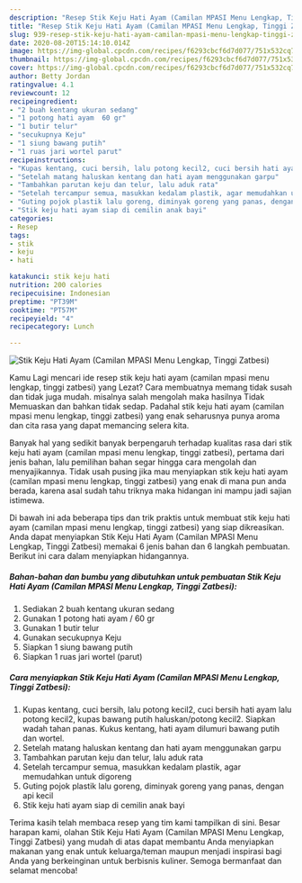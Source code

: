 ```yaml
---
description: "Resep Stik Keju Hati Ayam (Camilan MPASI Menu Lengkap, Tinggi Zatbesi) | Langkah Membuat Stik Keju Hati Ayam (Camilan MPASI Menu Lengkap, Tinggi Zatbesi) Yang Enak Dan Mudah"
title: "Resep Stik Keju Hati Ayam (Camilan MPASI Menu Lengkap, Tinggi Zatbesi) | Langkah Membuat Stik Keju Hati Ayam (Camilan MPASI Menu Lengkap, Tinggi Zatbesi) Yang Enak Dan Mudah"
slug: 939-resep-stik-keju-hati-ayam-camilan-mpasi-menu-lengkap-tinggi-zatbesi-langkah-membuat-stik-keju-hati-ayam-camilan-mpasi-menu-lengkap-tinggi-zatbesi-yang-enak-dan-mudah
date: 2020-08-20T15:14:10.014Z
image: https://img-global.cpcdn.com/recipes/f6293cbcf6d7d077/751x532cq70/stik-keju-hati-ayam-camilan-mpasi-menu-lengkap-tinggi-zatbesi-foto-resep-utama.jpg
thumbnail: https://img-global.cpcdn.com/recipes/f6293cbcf6d7d077/751x532cq70/stik-keju-hati-ayam-camilan-mpasi-menu-lengkap-tinggi-zatbesi-foto-resep-utama.jpg
cover: https://img-global.cpcdn.com/recipes/f6293cbcf6d7d077/751x532cq70/stik-keju-hati-ayam-camilan-mpasi-menu-lengkap-tinggi-zatbesi-foto-resep-utama.jpg
author: Betty Jordan
ratingvalue: 4.1
reviewcount: 12
recipeingredient:
- "2 buah kentang ukuran sedang"
- "1 potong hati ayam  60 gr"
- "1 butir telur"
- "secukupnya Keju"
- "1 siung bawang putih"
- "1 ruas jari wortel parut"
recipeinstructions:
- "Kupas kentang, cuci bersih, lalu potong kecil2, cuci bersih hati ayam lalu potong kecil2, kupas bawang putih haluskan/potong kecil2. Siapkan wadah tahan panas. Kukus kentang, hati ayam dilumuri bawang putih dan wortel."
- "Setelah matang haluskan kentang dan hati ayam menggunakan garpu"
- "Tambahkan parutan keju dan telur, lalu aduk rata"
- "Setelah tercampur semua, masukkan kedalam plastik, agar memudahkan untuk digoreng"
- "Guting pojok plastik lalu goreng, diminyak goreng yang panas, dengan api kecil"
- "Stik keju hati ayam siap di cemilin anak bayi"
categories:
- Resep
tags:
- stik
- keju
- hati

katakunci: stik keju hati 
nutrition: 200 calories
recipecuisine: Indonesian
preptime: "PT39M"
cooktime: "PT57M"
recipeyield: "4"
recipecategory: Lunch

---
```



![Stik Keju Hati Ayam (Camilan MPASI Menu Lengkap, Tinggi Zatbesi)](https://img-global.cpcdn.com/recipes/f6293cbcf6d7d077/751x532cq70/stik-keju-hati-ayam-camilan-mpasi-menu-lengkap-tinggi-zatbesi-foto-resep-utama.jpg)

Kamu Lagi mencari ide resep stik keju hati ayam (camilan mpasi menu lengkap, tinggi zatbesi) yang Lezat? Cara membuatnya memang tidak susah dan tidak juga mudah. misalnya salah mengolah maka hasilnya Tidak Memuaskan dan bahkan tidak sedap. Padahal stik keju hati ayam (camilan mpasi menu lengkap, tinggi zatbesi) yang enak seharusnya punya aroma dan cita rasa yang dapat memancing selera kita.



Banyak hal yang sedikit banyak berpengaruh terhadap kualitas rasa dari stik keju hati ayam (camilan mpasi menu lengkap, tinggi zatbesi), pertama dari jenis bahan, lalu pemilihan bahan segar hingga cara mengolah dan menyajikannya. Tidak usah pusing jika mau menyiapkan stik keju hati ayam (camilan mpasi menu lengkap, tinggi zatbesi) yang enak di mana pun anda berada, karena asal sudah tahu triknya maka hidangan ini mampu jadi sajian istimewa.


Di bawah ini ada beberapa tips dan trik praktis untuk membuat stik keju hati ayam (camilan mpasi menu lengkap, tinggi zatbesi) yang siap dikreasikan. Anda dapat menyiapkan Stik Keju Hati Ayam (Camilan MPASI Menu Lengkap, Tinggi Zatbesi) memakai 6 jenis bahan dan 6 langkah pembuatan. Berikut ini cara dalam menyiapkan hidangannya.

<!--inarticleads1-->

##### Bahan-bahan dan bumbu yang dibutuhkan untuk pembuatan Stik Keju Hati Ayam (Camilan MPASI Menu Lengkap, Tinggi Zatbesi):

1. Sediakan 2 buah kentang ukuran sedang
1. Gunakan 1 potong hati ayam / 60 gr
1. Gunakan 1 butir telur
1. Gunakan secukupnya Keju
1. Siapkan 1 siung bawang putih
1. Siapkan 1 ruas jari wortel (parut)




<!--inarticleads2-->

##### Cara menyiapkan Stik Keju Hati Ayam (Camilan MPASI Menu Lengkap, Tinggi Zatbesi):

1. Kupas kentang, cuci bersih, lalu potong kecil2, cuci bersih hati ayam lalu potong kecil2, kupas bawang putih haluskan/potong kecil2. Siapkan wadah tahan panas. Kukus kentang, hati ayam dilumuri bawang putih dan wortel.
1. Setelah matang haluskan kentang dan hati ayam menggunakan garpu
1. Tambahkan parutan keju dan telur, lalu aduk rata
1. Setelah tercampur semua, masukkan kedalam plastik, agar memudahkan untuk digoreng
1. Guting pojok plastik lalu goreng, diminyak goreng yang panas, dengan api kecil
1. Stik keju hati ayam siap di cemilin anak bayi




Terima kasih telah membaca resep yang tim kami tampilkan di sini. Besar harapan kami, olahan Stik Keju Hati Ayam (Camilan MPASI Menu Lengkap, Tinggi Zatbesi) yang mudah di atas dapat membantu Anda menyiapkan makanan yang enak untuk keluarga/teman maupun menjadi inspirasi bagi Anda yang berkeinginan untuk berbisnis kuliner. Semoga bermanfaat dan selamat mencoba!
